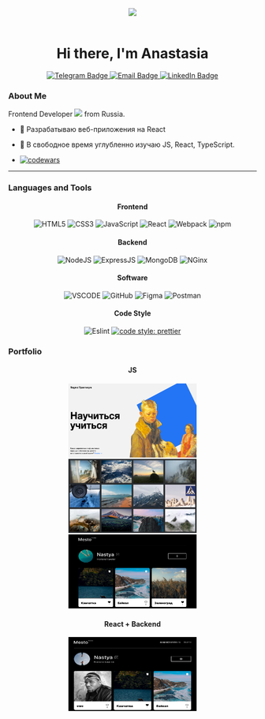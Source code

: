 <div id="header" align="center" >
  <img src="https://media.giphy.com/media/l0HlTGVpr7ejMfP0c/giphy.gif" width="300" />
</div>
<div align="center">
  <img src="https://komarev.com/ghpvc/?username=AnastasiaPovarkova&style=flat-square&color=yellow" alt=""/>
</div>

<h1 align="center">Hi there, I'm Anastasia</h1>
<div id="badges" align="center">
  <a href="https://t.me/anastasiapovarkova">
    <img src="https://img.shields.io/badge/Telegram-blue?style=for-the-badge&logo=telegram&logoColor=white" alt="Telegram Badge"/>
  </a>
  <a href="mailto:anastasiy-koryakin@yandex.ru">
    <img src="https://img.shields.io/badge/Email-red?style=for-the-badge&logo=maildotru&logoColor=white" alt="Email Badge"/>
  </a>
  <a href="https://www.linkedin.com/in/anastasia-povarkova-03ba94180/">
    <img src="https://img.shields.io/badge/LinkedIn-blue?style=for-the-badge&logo=linkedin&logoColor=white" alt="LinkedIn Badge"/>
  </a>
</div>

### About Me
Frontend Developer <img src="https://media.giphy.com/media/WUlplcMpOCEmTGBtBW/giphy.gif" width="30"> from Russia.

- :telescope: Разрабатываю веб-приложения на React

- :seedling: В свободное время углубленно изучаю JS, React, TypeScript.
- [![codewars](https://www.codewars.com/users/AnastasiaPovarkova/badges/micro)](https://www.codewars.com/users/AnastasiaPovarkova) 

---

### Languages and Tools

<div align="center">
  <h4>Frontend</h4>
  
  ![HTML5](https://img.shields.io/badge/html5-%23E34F26.svg?style=for-the-badge&logo=html5&logoColor=white)
  ![CSS3](https://img.shields.io/badge/css3-%231572B6.svg?style=for-the-badge&logo=css3&logoColor=white)
  ![JavaScript](https://img.shields.io/badge/javascript-%23303133.svg?style=for-the-badge&logo=javascript&logoColor=%23F7DF1E)
  ![React](https://img.shields.io/badge/React-1D2C4E?style=for-the-badge&logo=react&logoColor=61DAFB)
  ![Webpack](https://img.shields.io/badge/Webpack-2E86C1?style=for-the-badge&logo=Webpack&logoColor=white)
  ![npm](https://img.shields.io/badge/npm-cb3837?style=for-the-badge&logo=npm&logoColor=white)

</div>

<div align="center">
  <h4>Backend</h4>

  ![NodeJS](https://img.shields.io/badge/Node.js-026E00?style=for-the-badge&logo=nodedotjs&logoColor=white)
  ![ExpressJS](https://img.shields.io/badge/Express.js-000000?style=for-the-badge&logo=express&logoColor=white)
  ![MongoDB](https://img.shields.io/badge/MongoDB-1C4913?style=for-the-badge&logo=mongodb&logoColor=white)
  ![NGinx](https://img.shields.io/badge/NGinx-099639?style=for-the-badge&logo=nginx&logoColor=white)
</div>



<div align="center">
  <h4>Software</h4>
  
  ![VSCODE](https://img.shields.io/badge/VSCode-0078D4?style=for-the-badge&logo=visual%20studio%20code&logoColor=white)
  ![GitHub](https://img.shields.io/badge/GitHub-642193?style=for-the-badge&logo=github&logoColor=white)
  ![Figma](https://img.shields.io/badge/Figma-E46877?style=for-the-badge&logo=figma&logoColor=white)
  ![Postman](https://img.shields.io/badge/Postman-f15a22?style=for-the-badge&logo=postman&logoColor=white)
</div>

<div align="center">
  <h4>Code Style</h4>

  ![Eslint](https://img.shields.io/badge/Eslint-0078D4?style=for-the-badge&logo=eslint&logoColor=white)
  [![code style: prettier](https://img.shields.io/badge/prettier-ff69b4.svg?style=for-the-badge&logo=prettier&logoColor=white)](https://github.com/prettier/prettier)
</div>

### Portfolio
<div align="center">
  <h4>JS</h4>

<a href="https://anastasiapovarkova.github.io/how-to-learn/" target="_blank">
    <img src="https://github.com/AnastasiaPovarkova/how-to-learn/blob/main/images/screensaver.png?raw=true" width="260" height="150" title="How To Learn" alt="How To Learn"/>
</a>
<a href="https://anastasiapovarkova.github.io/russian-travel/" target="_blank">
    <img src="https://github.com/AnastasiaPovarkova/russian-travel/blob/main/images/screensaver.png?raw=true" width="260" height="150" title="Russian Travel" alt="Russian Travel"/>
</a>
<a href="https://anastasiapovarkova.github.io/mesto/" target="_blank">
    <img src="https://github.com/AnastasiaPovarkova/mesto/blob/main/src/images/screensaver.png?raw=true" width="260" height="150" title="Mesto" alt="Mesto"/>
</a>

</div>

<!--
<div align="center">
  <h4>React</h4>

<a href="https://anastasiapovarkova.github.io/react-mesto-auth" target="_blank">
    <img src="https://github.com/AnastasiaPovarkova/react-mesto-auth/blob/main/src/images/screensaverr.png?raw=true" width="260" height="150" title="Mesto React with Auth" alt="Mesto React with Auth"/>
</a>

</div>
-->

<div align="center">
  <h4>React + Backend</h4>

<a href="https://github.com/AnastasiaPovarkova/react-mesto-api-full-gha/tree/main" target="_blank">
    <img src="https://github.com/AnastasiaPovarkova/react-mesto-auth/blob/main/src/images/screensaverr.png?raw=true" width="260" height="150" title="Mesto React + Backend" alt="Mesto React + Backend"/>
</a>

</div>


<!--

<div class="myWrapper" markdown="1" align="center">
  <img src="https://readme-typing-svg.herokuapp.com?color=%2336BCF7&lines=Frontend+Developer+from+Russia" alt="Typing SVG" />
</div>

<img src="https://media.giphy.com/media/v1.Y2lkPTc5MGI3NjExOWJpb3YyMm9wNmRxeGwzaGM0Znk1cmdzZG5tbHJpeGVzbmRnYW44aSZlcD12MV9pbnRlcm5hbF9naWZfYnlfaWQmY3Q9Zw/hpXdHPfFI5wTABdDx9/giphy.gif" style="width:90%; height:90%" />
<img src="https://media.giphy.com/media/QPUwZQSbYbt7gjjifj/giphy.gif" style="width:90%; height:90%" />
<img src="https://media.giphy.com/media/L1R1tvI9svkIWwpVYr/giphy.gif" />
<img src="https://media.giphy.com/media/4XXo8A7CIW1lZGgdhm/giphy.gif" />
<img src="https://media.giphy.com/media/ghI1gyqKymbY2mfYkD/giphy.gif" width="400" />
-->
